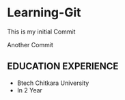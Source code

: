 # Learning-Git

This is my initial Commit

Another Commit

## EDUCATION EXPERIENCE
- Btech Chitkara University
- In 2 Year
